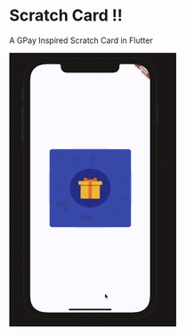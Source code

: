 # Scratch Card !!

A GPay Inspired Scratch Card in Flutter

<img src="working.gif" height=490 width=300 />
